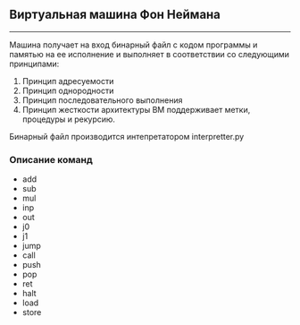 ## Виртуальная машина Фон Неймана
-----------
Машина получает на вход бинарный файл с кодом программы и памятью на ее исполнение и выполняет в соответствии со следующими принципами:
1) Принцип адресуемости
2) Принцип однородности
3) Принцип последовательного выполнения
4) Принцип жесткости архитектуры
ВМ поддерживает метки, процедуры и рекурсию. 

Бинарный файл производится интепретатором interpretter.py
### Описание команд

* add
* sub
* mul
* inp
* out
* j0
* j1
* jump
* call
* push
* pop
* ret
* halt
* load
* store